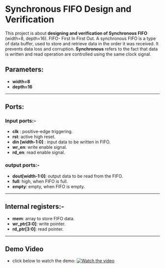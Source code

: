 # Synchronous FIFO Design and Verification
This project is about **designing and verification of Synchronous FIFO** (width=8, depth=16).
FIFO- First In First Out. A synchronous FIFO is a type of data buffer, used to store and retrieve data in the order it was received. It prevents data loss and corruption.
**Synchronous** refers to the fact that data is written and read operation are controlled using the same clock signal. 
## Parameters:
- **width=8**
- **depth=16**
---
## Ports: 
### Input ports:-
- **clk** : positive-edge triggering.
- **rst**: active high reset.
- **din [width-1:0]** : input data to be written in FIFO.
- **wr_en**: write enable signal.
- **rd_en**: read enable signal.
### output ports:- 
- **dout[width-1:0]**: output data to be read from the FIFO.
- **full**: high, when FIFO is full.
- **empty**: empty, when FIFO is empty.
---  
## Internal registers:- 
- **mem**: array to store FIFO data.
- **wr_ptr[3:0]**: write pointer.
- **rd_ptr[3:0]**: read pointer.
---
## Demo Video
- click below to watch the demo:
[![Watch the video](https://img.youtube.com/vi/bPtL3ZmerzE/0.jpg)](https://youtu.be/bPtL3ZmerzE) 
